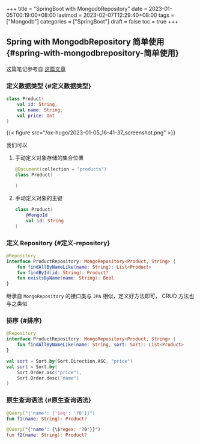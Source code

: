 +++
title = "SpringBoot with MongodbRepository"
date = 2023-01-05T00:19:00+08:00
lastmod = 2023-02-07T12:29:40+08:00
tags = ["Mongodb"]
categories = ["SpringBoot"]
draft = false
toc = true
+++

## Spring with MongodbRepository 简单使用 {#spring-with-mongodbrepository-简单使用}

这篇笔记参考自 [这篇文章](https://chikuwa-tech-study.blogspot.com/2021/05/spring-boot-mongorepository.html) <br/>


### 定义数据类型 {#定义数据类型}

```kotlin
class Product(
    val id: String,
    val name: String,
    val price: Int
)
```

{{< figure src="/ox-hugo/2023-01-05_16-41-37_screenshot.png" >}} <br/>

我们可以 <br/>

1.  手动定义对象存储的集合位置 <br/>
    ```kotlin
    @Document(collection = "products")
    class Product(
    
    )
    ```
2.  手动定义对象的主键 <br/>
    ```kotlin
    class Product(
        @MongoId
        val id: String
    )
    ```


### 定义 Repository {#定义-repository}

```kotlin
@Repository
interface ProductRepository: MongoRepository<Product, String> {
    fun findAllByNameLike(name: String): List<Product>
    fun findById(id: String): Product?
    fun existsByName(name: String): Bool
}
```

继承自 `MongoRepository` 的接口类与 `JPA` 相似，定义好方法即可， CRUD 方法也与之类似 <br/>


### 排序 {#排序}

```kotlin
@Repository
interface ProductRepository: MongoRepository<Product, String> {
    fun findAllByNameLike(name: String, sort: Sort): List<Product>
}
```

```kotlin
val sort = Sort.by(Sort.Direction.ASC, "price")
val sort = Sort.by(
    Sort.Order.asc("price"),
    Sort.Order.desc("name")
)
```


### 原生查询语法 {#原生查询语法}

```kotlin
@Query("{'name': {'$eq': '?0'}}")
fun f1(name: String): Product?

@Query("{'name': {\$regex: '?0'}}")
fun f2(name: String): Product?
```